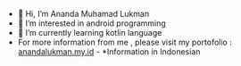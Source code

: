 - 👋 Hi, I’m Ananda Muhamad Lukman
- 👀 I’m interested in android programming
- 🌱 I’m currently learning kotlin language
- For more information from me , please visit my portofolio : [anandalukman.my.id](https://anandalukman.my.id) - *Information in Indonesian

<!---
anandalukman33/anandalukman33 is a ✨ special ✨ repository because its `README.md` (this file) appears on your GitHub profile.
You can click the Preview link to take a look at your changes.
--->
